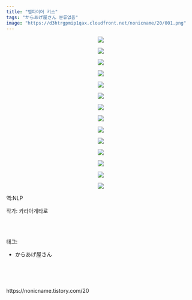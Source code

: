 ```yaml
---
title: "뱀파이어 키스"
tags: "からあげ屋さん 분류없음"
image: "https://d3htrgpmip1qax.cloudfront.net/nonicname/20/001.png"
---
```

<div class="article">
<div class="tt_article_useless_p_margin"><p style="text-align: center; clear: none; float: none;"><img src="{{ site.imgserver5 }}/nonicname/20/001.png"/></p><p style="text-align: center; clear: none; float: none;"><img src="{{ site.imgserver5 }}/nonicname/20/002.png"/></p><p style="text-align: center; clear: none; float: none;"><img src="{{ site.imgserver5 }}/nonicname/20/003.png"/></p><p style="text-align: center; clear: none; float: none;"><img src="{{ site.imgserver5 }}/nonicname/20/004.png"/></p><p style="text-align: center; clear: none; float: none;"><img src="{{ site.imgserver5 }}/nonicname/20/005.png"/></p><p style="text-align: center; clear: none; float: none;"><img src="{{ site.imgserver5 }}/nonicname/20/006.png"/></p><p style="text-align: center; clear: none; float: none;"><img src="{{ site.imgserver5 }}/nonicname/20/007.png"/></p><p style="text-align: center; clear: none; float: none;"><img src="{{ site.imgserver5 }}/nonicname/20/008.png"/></p><p style="text-align: center; clear: none; float: none;"><img src="{{ site.imgserver5 }}/nonicname/20/009.png"/></p><p style="text-align: center; clear: none; float: none;"><img src="{{ site.imgserver5 }}/nonicname/20/010.png"/></p><p style="text-align: center; clear: none; float: none;"><img src="{{ site.imgserver5 }}/nonicname/20/011.png"/></p><p style="text-align: center; clear: none; float: none;"><img src="{{ site.imgserver5 }}/nonicname/20/012.png"/></p><p style="text-align: center; clear: none; float: none;"><img src="{{ site.imgserver5 }}/nonicname/20/013.png"/></p><p style="text-align: center; clear: none; float: none;"><img src="{{ site.imgserver5 }}/nonicname/20/014.png"/></p><p>역:NLP<br/></p></div>
<p>작가: 카라아게타로</p><br/>
</div><br/>
<div class="tagTrail">
<p>태그: </p>
<ul>
<li>からあげ屋さん</li>
</ul>
</div><br/>
<div class="cb_lstcomment">
</div><br/>

<br/>
<p id="refer">https://nonicname.tistory.com/20</p>
<br/>

